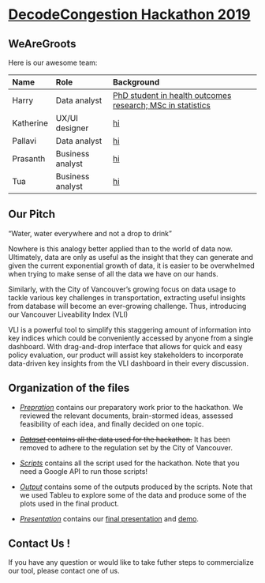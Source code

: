 # [DecodeCongestion Hackathon 2019](https://vancouver.ca/streets-transportation/decode-congestion-hackathon.aspx)
## WeAreGroots
Here is our awesome team:

| Name        | Role      | Background  |
| :------------- |:-------------| :-----|
| Harry | Data analyst      |   [PhD student in health outcomes research; MSc in statistics](https://dsi.ubc.ca/data-science-social-good) |
| Katherine | UX/UI designer      |    [hi](www.katherinexz.com) |
| Pallavi    | Data analyst  | [hi](https://www.linkedin.com/in/pallavi-natekar-datawiz) |
| Prasanth      | Business analyst      |    [hi](https://www.linkedin.com/in/prasanthbk)|
| Tua | Business analyst     |  [hi](https://www.linkedin.com/in/tua-wong)   |


## Our Pitch

“Water, water everywhere and not a drop to drink”

Nowhere is this analogy better applied than to the world of data now. Ultimately, data are only as useful as the insight that they can generate and given the current exponential growth of data, it is easier to be overwhelmed when trying to make sense of all the data we have on our hands.   

Similarly, with the City of Vancouver’s growing focus on data usage to tackle various key challenges in transportation, extracting useful insights from database will become an ever-growing challenge. Thus, introducing our Vancouver Liveability Index (VLI)  

VLI is a powerful tool to simplify this staggering amount of information into key indices which could be conveniently accessed by anyone from a single dashboard. With drag-and-drop interface that allows for quick and easy policy evaluation, our product will assist key stakeholders to incorporate data-driven key insights from the VLI dashboard in their every discussion.

## Organization of the files

* [_Prepration_](Preparation) contains our preparatory work prior to the hackathon. We reviewed the relevant documents, brain-stormed ideas, assessed feasibility of each idea, and finally decided on one topic.

* ~~[_Dataset_](Dataset) contains all the data used for the hackathon.~~ It has been removed to adhere to the regulation set by the City of Vancouver.

* [_Scripts_](Scripts) contains all the script used for the hackathon. Note that you need a Google API to run those scripts!

* [_Output_](Output) contains some of the outputs produced by the scripts. Note that we used Tableu to explore some of the data and produce some of the plots used in the final product.

* [_Presentation_](Presentation) contains our [final presentation](Presentation/final_presentation.pptx) and [demo](https://en.wikipedia.org/wiki/R).

## Contact Us !
If you have any question or would like to take futher steps to commercialize our tool, please contact one of us.